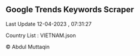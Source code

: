 

## Google Trends Keywords Scraper 
 
Last Update 12-04-2023 , 07:31:27

Country List :
VIETNAM.json



© Abdul Muttaqin 
